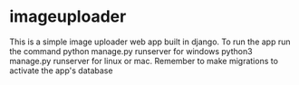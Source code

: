 # imageuploader
This is a simple image uploader web app built in django.
To run the app run the command python manage.py runserver for windows
python3 manage.py runserver for linux or mac.
Remember to make migrations to activate the app's database
